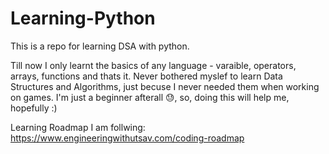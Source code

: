# Learning-Python
This is a repo for learning DSA with python.  

Till now I only learnt the basics of any language - varaible, operators, arrays, functions and thats it. 
Never bothered myslef to learn Data Structures and Algorithms, just becuse I never needed them when working on games. 
I'm just a beginner afterall 😓, so, doing this will help me, hopefully :)

Learning Roadmap I am follwing: 
https://www.engineeringwithutsav.com/coding-roadmap

